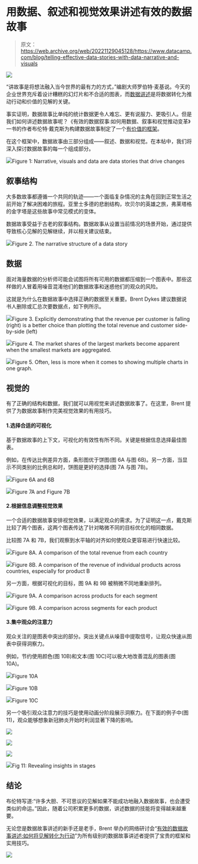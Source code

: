# 用数据、叙述和视觉效果讲述有效的数据故事

> 原文：<https://web.archive.org/web/20221129045128/https://www.datacamp.com/blog/telling-effective-data-stories-with-data-narrative-and-visuals>

[![](img/b15281ddad3f0ae5970f222a22600455.png)](https://web.archive.org/web/20221020001916/https://www.datacamp.com/groups/business)

“讲故事是将想法融入当今世界的最有力的方式，”编剧大师罗伯特·麦基说。今天的企业世界充斥着设计糟糕的幻灯片和不合适的图表，而[数据讲述](https://web.archive.org/web/20221020001916/https://www.datacamp.com/data-courses/data-visualization-courses)是将数据转化为推动行动和价值的见解的关键。

事实证明，数据故事比单纯的统计数据更令人难忘、更有说服力、更吸引人。但是我们如何讲述数据故事呢？《有效的数据叙事:如何用数据、叙事和视觉推动变革》一书的作者布伦特·戴克斯为构建数据故事制定了一个[有价值的框架](https://web.archive.org/web/20221020001916/https://www.datacamp.com/resources/webinars/effective-data-storytelling-brent-dykes-1)。

在这个框架中，数据故事由三部分组成——叙述、数据和视觉。在本帖中，我们将深入探讨数据故事的每一个组成部分。

![](img/d4f01b5d74776fb6741ea3830eae64b5.png)Figure 1: Narrative, visuals and data are data stories that drive changes

## 叙事结构

大多数故事都遵循一个共同的轨迹——一个面临复杂情况的主角在回到正常生活之前开始了解决困难的旅程。亚里士多德的悲剧结构，坎贝尔的英雄之旅，弗莱塔格的金字塔是这些故事中常见模式的变体。

数据故事受益于古老的叙事结构。数据故事从设置当前情况的场景开始，通过提供导致核心见解的见解继续，并以相关建议结束。

![](img/d011598e1292e280a60b083d72aec801.png)Figure 2\. The narrative structure of a data story

## 数据

面对海量数据的分析师可能会试图将所有可用的数据都压缩到一个图表中。那些这样做的人冒着用噪音混淆他们的数据故事和迷惑他们的观众的风险。

这就是为什么在数据故事中选择正确的数据至关重要。Brent Dykes 建议数据说书人删除或汇总次要数据点，如下例所示。

![](img/8f9429a4e2a00afa10ff067979f046bb.png)Figure 3\. Explicitly demonstrating that the revenue per customer is falling (right) is a better choice than plotting the total revenue and customer side-by-side (left)

![](img/cf628683dec55cbe4d5ab23533b75184.png)Figure 4\. The market shares of the largest markets become apparent when the smallest markets are aggregated.

![](img/19542f4f2deaf16bb70fae8b65ba0047.png)Figure 5\. Often, less is more when it comes to showing multiple charts in one graph.

## 视觉的

有了正确的结构和数据，我们就可以用视觉来讲述数据故事了。在这里，Brent 提供了为数据故事制作完美视觉效果的有用技巧。

#### 1.选择合适的可视化

基于数据故事的上下文，可视化的有效性有所不同。关键是根据信息选择最佳图表。

例如，在传达比例差异方面，条形图优于饼图(图 6A 与图 6B)。另一方面，当显示不同类别的比例总和时，饼图是更好的选择(图 7A 与图 7B)。

![](img/a32a74f4c425263f9185e7e86666b8ca.png)Figure 6A and 6B

![](img/2d62a43cfeef55b87056e540ad215641.png)Figure 7A and Figure 7B

#### 2.根据信息调整视觉效果

一个合适的数据故事安排视觉效果，以满足观众的需求。为了证明这一点，戴克斯比较了两个图表，这两个图表传达了针对略微不同的目标优化的相同数据。

比较图 7A 和 7B，我们观察到水平轴的对齐如何使观众更容易进行快速比较。

![](img/125918cf61da56e5489dcf4e7f82f9eb.png)Figure 8A. A comparison of the total revenue from each country

![](img/6e204fc323fd8837cd0aa331e37ddddc.png)Figure 8B. A comparison of the revenue of individual products across countries, especially for product B

另一方面，根据可视化的目标，图 9A 和 9B 被稍微不同地重新排列。

![](img/42d6346a2bd8c9291af38f3af5b9a04e.png)Figure 9A. A comparison across products for each segment

![](img/faa8fc9a964503418be2a5ad75d7908b.png)Figure 9B. A comparison across segments for each product

#### 3.集中观众的注意力

观众关注的是图表中突出的部分。突出关键点从噪音中提取信号，让观众快速从图表中获得洞察力。

例如，节约使用颜色(图 10B)和文本(图 10C)可以极大地改善混乱的图表(图 10A)。

![](img/f833868a423d7943bc24ce854880cd8b.png)Figure 10A

![](img/b6c025f9d3106131376611f97d752388.png)Figure 10B

![](img/ba77d2d6db780e02af0ecce61f55e28f.png)Figure 10C

另一个吸引观众注意力的技巧是使用动画分阶段展示洞察力。在下面的例子中(图 11)，观众能够想象新冠肺炎开始时利润显著下降的影响。

![](img/a36e5173eb85fd0a4134b8da41b8e016.png)

![](img/8658dd58a7eb3cb1045965c4bf02e5e0.png)

![](img/9fee5ea241ab4c8ce248b0cb2bfcd8af.png)

![](img/8fc7895ceafcfd261bee53757803c5d9.png)Fig 11: Revealing insights in stages

## 结论

布伦特写道:“许多大胆、不可思议的见解如果不能成功地融入数据故事，也会遭受类似的命运。”因此，随着公司积累更多的数据，讲述数据的技能将变得越来越重要。

无论您是数据故事讲述的新手还是老手，Brent 举办的网络研讨会“[有效的数据故事讲述:如何将见解转化为行动](https://web.archive.org/web/20221020001916/https://www.datacamp.com/resources/webinars/effective-data-storytelling-brent-dykes)”为所有级别的数据故事讲述者提供了宝贵的框架和实用技巧。

[![](img/b15281ddad3f0ae5970f222a22600455.png)](https://web.archive.org/web/20221020001916/https://www.datacamp.com/groups/business)
